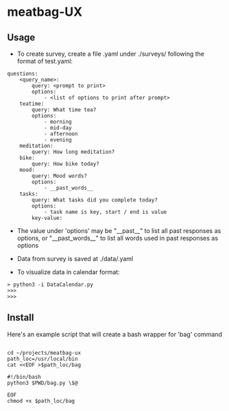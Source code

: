 # meatbag-UX


## Usage

* To create survey, create a file <name>.yaml under ./surveys/ following the format of test.yaml:


```
questions:
    <query_name>:
        query: <prompt to print>
        options:
            - <list of options to print after prompt>
    teatime:
        query: What time tea?
        options:
            - morning
            - mid-day
            - afternoon
            - evening
    meditation:
        query: How long meditation?
    bike:
        query: How bike today?
    mood:
        query: Mood words?
        options:
            - __past_words__
    tasks:
        query: What tasks did you complete today?
        options:
            - task name is key, start / end is value
        key-value:

```


  * The value under 'options' may be "\_\_past\_\_" to list all past responses as options, or "\_\_past\_words\_\_" to list all words used in past responses as options
  
  * Data from survey is saved at ./data/<name>.yaml
  
* To visualize data in calendar format:


```
> python3 -i DataCalendar.py
>>>
>>>
```


## Install

Here's an example script that will create a bash wrapper for 'bag' command

```

cd ~/projects/meatbag-ux
path_loc=/usr/local/bin
cat <<EOF >$path_loc/bag

#!/bin/bash
python3 $PWD/bag.py \$@

EOF
chmod +x $path_loc/bag
```




